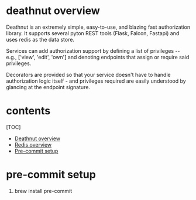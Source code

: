 # deathnut overview
Deathnut is an extremely simple, easy-to-use, and blazing fast authorization library. It supports
several pyton REST tools (Flask, Falcon, Fastapi) and uses redis as the data store. 

Services can add authorization support by defining a list of privileges -- e.g., ['view', 'edit', 
'own'] and denoting endpoints that assign or require said privileges. 

Decorators are provided so that your service doesn't have to handle authorization logic itself - and
privileges required are easily understood by glancing at the endpoint signature. 

# contents
[TOC]
- [Deathnut overview](#deathnut-overview)
- [Redis overview](docs/redis.md)
- [Pre-commit setup](#pre-commit-setup)

# pre-commit setup
1) brew install pre-commit
